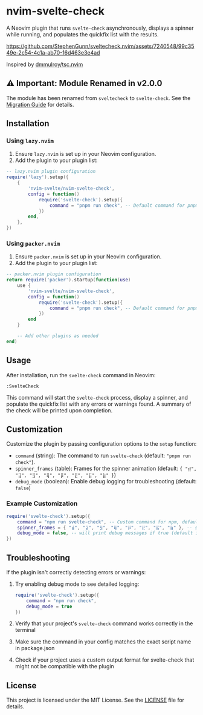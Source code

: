 # nvim-svelte-check

A Neovim plugin that runs `svelte-check` asynchronously, displays a spinner while running, and populates the quickfix list with the results.

https://github.com/StephenGunn/sveltecheck.nvim/assets/7240548/99c3549e-2c54-4c1a-ab70-16d463e3e4ad

Inspired by [dmmulroy/tsc.nvim](https://github.com/dmmulroy/tsc.nvim)

## ⚠️ Important: Module Renamed in v2.0.0

The module has been renamed from `sveltecheck` to `svelte-check`. See the [Migration Guide](MIGRATION.md) for details.

## Installation

### Using `lazy.nvim`

1. Ensure `lazy.nvim` is set up in your Neovim configuration.
2. Add the plugin to your plugin list:

```lua
-- lazy.nvim plugin configuration
require('lazy').setup({
    {
        'nvim-svelte/nvim-svelte-check',
        config = function()
            require('svelte-check').setup({
                command = "pnpm run check", -- Default command for pnpm
            })
        end,
    },
})
```

### Using `packer.nvim`

1. Ensure `packer.nvim` is set up in your Neovim configuration.
2. Add the plugin to your plugin list:

```lua
-- packer.nvim plugin configuration
return require('packer').startup(function(use)
    use {
        'nvim-svelte/nvim-svelte-check',
        config = function()
            require('svelte-check').setup({
                command = "pnpm run check", -- Default command for pnpm
            })
        end
    }

    -- Add other plugins as needed
end)
```

## Usage

After installation, run the `svelte-check` command in Neovim:

```vim
:SvelteCheck
```

This command will start the `svelte-check` process, display a spinner, and populate the quickfix list with any errors or warnings found. A summary of the check will be printed upon completion.

## Customization

Customize the plugin by passing configuration options to the `setup` function:

- `command` (string): The command to run `svelte-check` (default: `"pnpm run check"`).
- `spinner_frames` (table): Frames for the spinner animation (default: `{ "⣾", "⣽", "⣻", "⢿", "⡿", "⣟", "⣯", "⣷" }`)
- `debug_mode` (boolean): Enable debug logging for troubleshooting (default: `false`)

### Example Customization

```lua
require('svelte-check').setup({
    command = "npm run svelte-check", -- Custom command for npm, defaults to pnpm
    spinner_frames = { "⣾", "⣽", "⣻", "⢿", "⡿", "⣟", "⣯", "⣷" }, -- spinner frames
    debug_mode = false, -- will print debug messages if true (default is false)
})
```

## Troubleshooting

If the plugin isn't correctly detecting errors or warnings:

1. Try enabling debug mode to see detailed logging:

   ```lua
   require('svelte-check').setup({
       command = "npm run check",
       debug_mode = true
   })
   ```

2. Verify that your project's `svelte-check` command works correctly in the terminal
3. Make sure the command in your config matches the exact script name in package.json
4. Check if your project uses a custom output format for svelte-check that might not be compatible with the plugin

## License

This project is licensed under the MIT License. See the [LICENSE](LICENSE) file for details.
